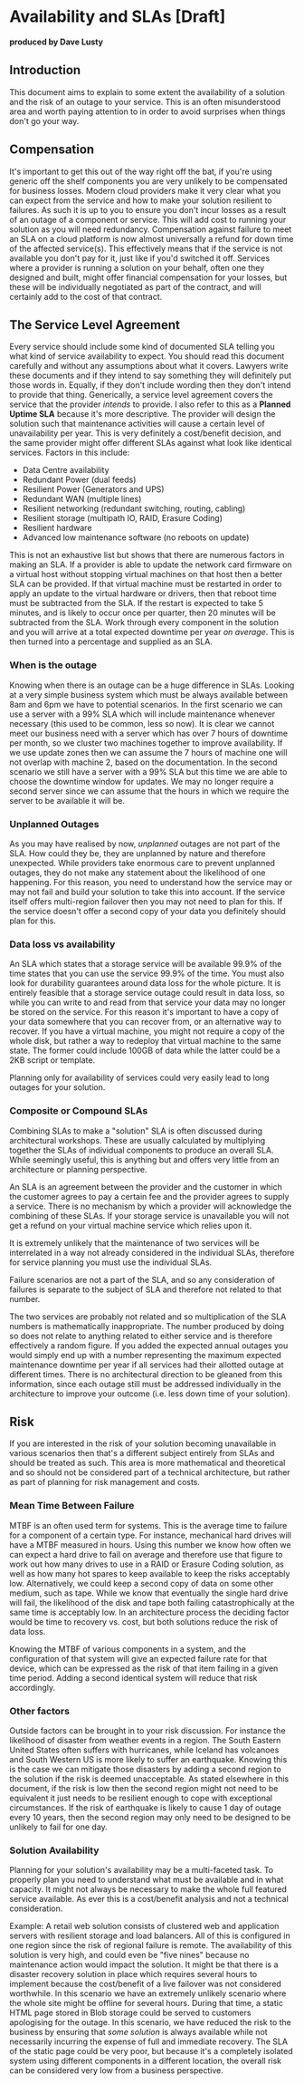 # Availability and SLAs [Draft]

**produced by Dave Lusty**

## Introduction

This document aims to explain to some extent the availability of a solution and the risk of an outage to your service. This is an often misunderstood area and worth paying attention to in order to avoid surprises when things don't go your way.

## Compensation

It's important to get this out of the way right off the bat, if you're using generic off the shelf components you are very unlikely to be compensated for business losses. Modern cloud providers make it very clear what you can expect from the service and how to make your solution resilient to failures. As such it is up to you to ensure you don't incur losses as a result of an outage of a component or service. This will add cost to running your solution as you will need redundancy.
Compensation against failure to meet an SLA on a cloud platform is now almost universally a refund for down time of the affected service(s). This effectively means that if the service is not available you don't pay for it, just like if you'd switched it off.
Services where a provider is running a solution on your behalf, often one they designed and built, might offer financial compensation for your losses, but these will be individually negotiated as part of the contract, and will certainly add to the cost of that contract.

## The Service Level Agreement

Every service should include some kind of documented SLA telling you what kind of service availability to expect. You should read this document carefully and without any assumptions about what it covers. Lawyers write these documents and if they intend to say something they will definitely put those words in. Equally, if they don't include wording then they don't intend to provide that thing.
Generically, a service level agreement covers the service that the provider *intends* to provide. I also refer to this as a **Planned Uptime SLA** because it's more descriptive. The provider will design the solution such that maintenance activities will cause a certain level of unavailability per year. This is very definitely a cost/benefit decision, and the same provider might offer different SLAs against what look like identical services. Factors in this include:

 * Data Centre availability
 * Redundant Power (dual feeds)
 * Resilient Power (Generators and UPS)
 * Redundant WAN (multiple lines)
 * Resilient networking (redundant switching, routing, cabling)
 * Resilient storage (multipath IO, RAID, Erasure Coding)
 * Resilient hardware
 * Advanced low maintenance software (no reboots on update)

This is not an exhaustive list but shows that there are numerous factors in making an SLA. If a provider is able to update the network card firmware on a virtual host without stopping virtual machines on that host then a better SLA can be provided. If that virtual machine must be restarted in order to apply an update to the virtual hardware or drivers, then that reboot time must be subtracted from the SLA. If the restart is expected to take 5 minutes, and is likely to occur once per quarter, then 20 minutes will be subtracted from the SLA. Work through every component in the solution and you will arrive at a total expected downtime per year *on average*. This is then turned into a percentage and supplied as an SLA.

### When is the outage

Knowing when there is an outage can be a huge difference in SLAs. Looking at a very simple business system which must be always available between 8am and 6pm we have to potential scenarios. In the first scenario we can use a server with a 99% SLA which will include maintenance whenever necessary (this used to be common, less so now). It is clear we cannot meet our business need with a server which has over 7 hours of downtime per month, so we cluster two machines together to improve availability. If we use update zones then we can assume the 7 hours of machine one will not overlap with machine 2, based on the documentation. In the second scenario we still have a server with a 99% SLA but this time we are able to choose the downtime window for updates. We may no longer require a second server since we can assume that the hours in which we require the server to be available it will be.

### Unplanned Outages

As you may have realised by now, *unplanned* outages are not part of the SLA. How could they be, they are unplanned by nature and therefore unexpected. While providers take enormous care to prevent unplanned outages, they do not make any statement about the likelihood of one happening. For this reason, you need to understand how the service may or may not fail and build your solution to take this into account. If the service itself offers multi-region failover then you may not need to plan for this. If the service doesn't offer a second copy of your data you definitely should plan for this.

### Data loss vs availability

An SLA which states that a storage service will be available 99.9% of the time states that you can use the service 99.9% of the time. You must also look for durability guarantees around data loss for the whole picture. It is entirely feasible that a storage service outage could result in data loss, so while you can write to and read from that service your data may no longer be stored on the service. For this reason it's important to have a copy of your data somewhere that you can recover from, or an alternative way to recover. If you have a virtual machine, you might not require a copy of the whole disk, but rather a way to redeploy that virtual machine to the same state. The former could include 100GB of data while the latter could be a 2KB script or template.

Planning only for availability of services could very easily lead to long outages for your solution.

### Composite or Compound SLAs

Combining SLAs to make a "solution" SLA is often discussed during architectural workshops. These are usually calculated by multiplying together the SLAs of individual components to produce an overall SLA. While seemingly useful, this is anything but and offers very little from an architecture or planning perspective.

An SLA is an agreement between the provider and the customer in which the customer agrees to pay a certain fee and the provider agrees to supply a service. There is no mechanism by which a provider will acknowledge the combining of these SLAs. If your storage service is unavailable you will not get a refund on your virtual machine service which relies upon it.

It is extremely unlikely that the maintenance of two services will be interrelated in a way not already considered in the individual SLAs, therefore for service planning you must use the individual SLAs.

Failure scenarios are not a part of the SLA, and so any consideration of failures is separate to the subject of SLA and therefore not related to that number.

The two services are probably not related and so multiplication of the SLA numbers is mathematically inappropriate. The number produced by doing so does not relate to anything related to either service and is therefore effectively a random figure. If you added the expected annual outages you would simply end up with a number representing the maximum expected maintenance downtime per year if all services had their allotted outage at different times. There is no architectural direction to be gleaned from this information, since each outage still must be addressed individually in the architecture to improve your outcome (i.e. less down time of your solution).

## Risk

If you are interested in the risk of your solution becoming unavailable in various scenarios then that's a different subject entirely from SLAs and should be treated as such. This area is more mathematical and theoretical and so should not be considered part of a technical architecture, but rather as part of planning for risk management and costs.

### Mean Time Between Failure

MTBF is an often used term for systems. This is the average time to failure for a component of a certain type. For instance, mechanical hard drives will have a MTBF measured in hours. Using this number we know how often we can expect a hard drive to fail on average and therefore use that figure to work out how many drives to use in a RAID or Erasure Coding solution, as well as how many hot spares to keep available to keep the risks acceptably low. Alternatively, we could keep a second copy of data on some other medium, such as tape. While we know that eventually the single hard drive will fail, the likelihood of the disk and tape both failing catastrophically at the same time is acceptably low. In an architecture process the deciding factor would be time to recovery vs. cost, but both solutions reduce the risk of data loss. 

Knowing the MTBF of various components in a system, and the configuration of that system will give an expected failure rate for that device, which can be expressed as the risk of that item failing in a given time period. Adding a second identical system will reduce that risk accordingly. 

### Other factors

Outside factors can be brought in to your risk discussion. For instance the likelihood of disaster from weather events in a region. The South Eastern United States often suffers with hurricanes, while Iceland has volcanoes and South Western US is more likely to suffer an earthquake. Knowing this is the case we can mitigate those disasters by adding a second region to the solution if the risk is deemed unacceptable. As stated elsewhere in this document, if the risk is low then the second region might not need to be equivalent it just needs to be resilient enough to cope with exceptional circumstances. If the risk of earthquake is likely to cause 1 day of outage every 10 years, then the second region may only need to be designed to be unlikely to fail for one day.

### Solution Availability

Planning for your solution's availability may be a multi-faceted task. To properly plan you need to understand what must be available and in what capacity. It might not always be necessary to make the whole full featured service available. As ever this is a cost/benefit analysis and not a technical consideration.

Example: A retail web solution consists of clustered web and application servers with resilient storage and load balancers. All of this is configured in one region since the risk of regional failure is remote. The availability of this solution is very high, and could even be "five nines" because no maintenance action would impact the solution. It might be that there is a disaster recovery solution in place which requires several hours to implement because the cost/benefit of a live failover was not considered worthwhile. In this scenario we have an extremely unlikely scenario where the whole site might be offline for several hours. During that time, a static HTML page stored in Blob storage could be served to customers apologising for the outage. In this scenario, we have reduced the risk to the business by ensuring that *some solution* is always available while not necessarily incurring the expense of full and immediate recovery. The SLA of the static page could be very poor, but because it's a completely isolated system using different components in a different location, the overall risk can be considered very low from a business perspective.